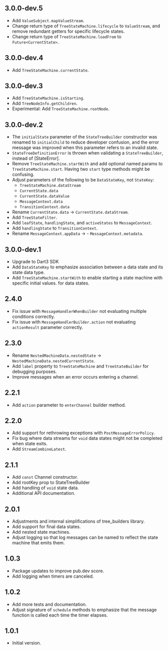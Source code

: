 ## 3.0.0-dev.5
- Add `ValueSubject.mapValueStream`.
- Change return type of `TreeStateMachine.lifecycle` to `ValueStream`, and remove redundant getters for specific 
  lifecycle states.
- Change return type of `TreeStateMachine.loadFrom` to `Future<CurrentState>`.

## 3.0.0-dev.4
- Add `TreeStateMachine.currentState`.

## 3.0.0-dev.3
- Add `TreeStateMachine.isStarting`.
- Add `TreeNodeInfo.getChildren`.
- Experimental: Add `TreeStateMachine.rootNode`.

## 3.0.0-dev.2
- The `initialState` parameter of the `StateTreeBuilder` constructor was renamed to `initialChild` to reduce developer
  confusion, and the error message was improved when this parameter refers to an invalid state.
- `StateTreeDefinitionError` is thrown when validating a `StateTreeBuilder`, instead of [StateError].
- Remove `TreeStateMachine.startWith` and add optional named params to `TreeStateMachine.start`. Having two `start` type
  methods might be confusing. 
- Adjust parameters of the following to be `DataStateKey`, not `StateKey`:
   * `TreeStateMachine.dataStream` 
   * `CurrentState.data` 
   * `CurrentState.dataValue` 
   * `MessageContext.data`  
   * `TransitionContext.data` 
- Rename `CurrentState.data` -> `CurrentState.dataStream`.
- Add `TreeStateFilter`.
- Add `leafState`, `handlingState`, and `activeStates` to `MessageContext`.
- Add `handlingState` to `TransitionContext`.
- Rename `MessageContext.appData` -> - `MessageContext.metadata`.

## 3.0.0-dev.1
- Upgrade to Dart3 SDK
- Add `DataStateKey` to emphasize association between a data state and its state data type.
- Add `TreeStateMachine.startWith` to enable starting a state machine with specific initial values.
  for data states.

## 2.4.0
- Fix issue with `MessageHandlerWhenBuilder` not evaluating multiple conditions correctly. 
- Fix issue with `MessageHandlerBuilder.action` not evaluating `actionResult` parameter correctly. 

## 2.3.0
- Rename `NestedMachineData.nestedState` -> `NestedMachineData.nestedCurrentState`.
- Add `label` property to `TreeStateMachine` and `TreeStateBuilder` for debugging purposes.
- Improve messages when an error occurs entering a channel.

## 2.2.1
- Add `action` parameter to `enterChannel` builder method.

## 2.2.0
- Add support for rethrowing exceptions with `PostMessageErrorPolicy`.
- Fix bug where data streams for `void` data states might not be completed when state exits.
- Add `StreamCombineLatest`.

## 2.1.1
- Add `const` Channel constructor.
- Add rootKey prop to StateTreeBuilder 
- Add handling of `void` state data.
- Additional API documentation.

## 2.0.1
- Adjustments and internal simplifications of tree_builders library.
- Add support for final data states.
- Add nested state machines.
- Adjust logging so that log messages can be named to reflect the state machine that emits them.

## 1.0.3
- Package updates to improve pub.dev score.
- Add logging when timers are canceled.

## 1.0.2
- Add more tests and documentation.
- Adjust signature of `schedule` methods to emphasize that the message function is called each time the timer elapses.

## 1.0.1
- Initial version.
